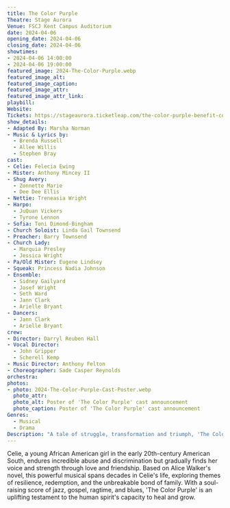```yaml
---
title: The Color Purple
Theatre: Stage Aurora
Venue: FSCJ Kent Campus Auditorium
date: 2024-04-06
opening_date: 2024-04-06 
closing_date: 2024-04-06
showtimes:
- 2024-04-06 14:00:00
- 2024-04-06 19:00:00
featured_image: 2024-The-Color-Purple.webp
featured_image_alt: 
featured_image_caption: 
featured_image_attr: 
featured_image_attr_link: 
playbill:
Website: 
Tickets: https://stageaurora.ticketleap.com/the-color-purple-benefit-concert/?fbclid=IwAR2XAQo5DKTKr8OPFdlvNIZIcMMEtjziBqxr4U6NwiFtfwORMc8qDVpPavU_aem_ATTBP4O8x4Wq-uRJcqAotqV9I_XAhHpaQWsBInbq2HdnrnwF8WDP2tBhQcUFWxw6TCqbod_tqPM5vaFJCnkWlUPn
show_details: 
- Adapted By: Marsha Norman
- Music & Lyrics by: 
  - Brenda Russell
  - Allee Willis
  - Stephen Bray
cast:
- Celie: Felecia Ewing
- Mister: Anthony Mincey II
- Shug Avery: 
  - Zonnette Marie
  - Dee Dee Ellis
- Nettie: Treneasia Wright
- Harpo: 
  - JuQuan Vickers
  - Tyrone Lennon
- Sofia: Toni Dimond-Bingham
- Church Soloist: Linda Gail Townsend
- Preacher: Barry Townsend
- Church Lady: 
  - Marquia Presley
  - Jessica Wright
- Pa/Old Mister: Eugene Lindsey
- Squeak: Princess Nadia Johnson
- Ensemble: 
  - Sidney Gailyard
  - Josef Wright
  - Seth Ward
  - Jann Clark
  - Arielle Bryant
- Dancers: 
  - Jann Clark
  - Arielle Bryant
crew:
- Director: Darryl Reuben Hall
- Vocal Director: 
  - John Gripper
  - Scherell Kemp 
- Music Director: Anthony Felton
- Choreographer: Sade Casper Reynolds
orchestra:
photos:
- photo: 2024-The-Color-Purple-Cast-Poster.webp
  photo_attr: 
  photo_alt: Poster of 'The Color Purple' cast announcement
  photo_caption: Poster of 'The Color Purple' cast announcement
Genres:
  - Musical
  - Drama
Description: "A tale of struggle, transformation and triumph, 'The Color Purple' follows Celie's journey from despair to empowerment in the American South."
---
```

Celie, a young African American girl in the early 20th-century American South, endures incredible abuse and discrimination but gradually finds her voice and strength through love and friendship. Based on Alice Walker's novel, this powerful musical spans decades in Celie's life, exploring themes of resilience, redemption, and the unbreakable bond of family. With a soul-raising score of jazz, gospel, ragtime, and blues, 'The Color Purple' is an uplifting testament to the human spirit's capacity to heal and grow.
